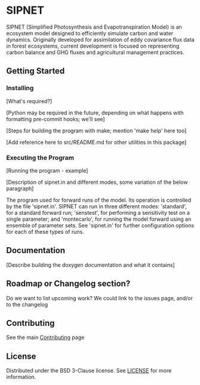 # SIPNET



SIPNET (Simplified Photosynthesis and Evapotranspiration Model) is an ecosystem model designed to efficiently simulate carbon and water dynamics. Originally developed for assimilation of eddy covariance flux data in forest ecosystems, current development is focused on representing carbon balance and GHG fluxes and agricultural management practices.

## Getting Started

### Installing

[What's required?]

[Python may be required in the future, depending on what happens with formatting pre-commit hooks; we'll see]

[Steps for building the program with make; mention 'make help' here too]

[Add reference here to src/README.md for other utilities in this package]

### Executing the Program

[Running the program - example]

[Description of sipnet.in and different modes, some variation of the below paragraph]

The program used for forward runs of the model. Its operation is
controlled by the file 'sipnet.in'. SIPNET can run in three different
modes: 'standard', for a standard forward run; 'senstest', for
performing a sensitivity test on a single parameter; and 'montecarlo',
for running the model forward using an ensemble of parameter sets. See
'sipnet.in' for further configuration options for each of these types of
runs.

## Documentation

[Describe building the doxygen documentation and what it contains]

## Roadmap or Changelog section?

Do we want to list upcoming work? We could link to the issues page, and/or to the changelog

## Contributing

See the main [Contributing](CONTRIBUTING.md) page

## License

Distributed under the BSD 3-Clause license. See [LICENSE](https://github.com/PecanProject/sipnet/blob/master/LICENSE) for more information.
